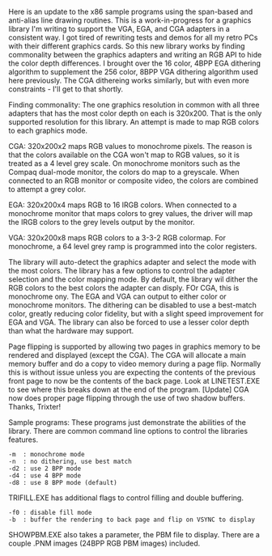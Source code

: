 Here is an update to the x86 sample programs using the span-based and anti-alias line drawing routines. This is a work-in-progress for a graphics library I'm writing to support the VGA, EGA, and CGA adapters in a consistent way. I got tired of rewriting tests and demos for all my retro PCs with their different graphics cards. So this new library works by finding commonality between the graphics adapters and writing an RGB API to hide the color depth differences. I brought over the 16 color, 4BPP EGA dithering algorithm to supplement the 256 color, 8BPP VGA dithering algorithm used here previously. The CGA dithereing works similarly, but with even more constraints - I'll get to that shortly.

Finding commonality: The one graphics resolution in common with all three adapters that has the most color depth on each is 320x200. That is the only supported resolution for this library.  An attempt is made to map RGB colors to each graphics mode.

CGA: 320x200x2 maps RGB values to monochrome pixels. The reason is that the colors available on the CGA won't map to RGB values, so it is treated as a 4 level grey scale. On monochrome monitors such as the Compaq dual-mode monitor, the colors do map to a greyscale. When connected to an RGB monitor or composite video, the colors are combined to attempt a grey color.

EGA: 320x200x4 maps RGB to 16 IRGB colors. When connected to a monochrome monitor that maps colors to grey values, the driver will map the IRGB colors to the grey levels output by the monitor.

VGA: 320x200x8 maps RGB colors to a 3-3-2 RGB colormap. For monochrome, a 64 level grey ramp is programmed into the color registers.

The library will auto-detect the graphics adapter and select the mode with the most colors. The library has a few options to control the adapter selection and the color mapping mode. By default, the library wil dither the RGB colors to the best colors the adapter can disply. FOr CGA, this is monochrome ony. The EGA and VGA can output to either color or monochrome monitors. The dithering can be disabled to use a best-match color, greatly reducing color fidelity, but with a slight speed improvement for EGA and VGA. The library can also be forced to use a lesser color depth than what the hardware may support.

Page flipping is supported by allowing two pages in graphics memory to be rendered and displayed (except the CGA). The CGA will allocate a main memory buffer and do a copy to video memory during a page flip. Normally this is without issue unless you are expecting the contents of the previous front page to now be the contents of the back page. Look at LINETEST.EXE to see where this breaks down at the end of the program. [Update] CGA now does proper page flipping through the use of two shadow buffers. Thanks, Trixter!

Sample programs: These programs just demonstrate the abilities of the library. There are common command line options to control the libraries features.

    -m  : monochrome mode
    -n  : no dithering, use best match
    -d2 : use 2 BPP mode
    -d4 : use 4 BPP mode
    -d8 : use 8 BPP mode (default)
    
TRIFILL.EXE has additional flags to control filling and double buffering.

    -f0 : disable fill mode
    -b  : buffer the rendering to back page and flip on VSYNC to display
    
SHOWPBM.EXE also takes a parameter, the PBM file to display. There are a couple .PNM images (24BPP RGB PBM images) included.

